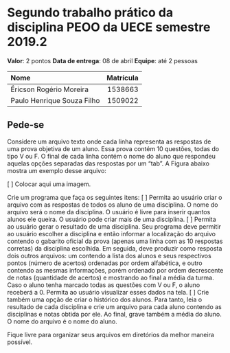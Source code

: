 # Segundo trabalho prático da disciplina PEOO da UECE semestre 2019.2

__Valor__: 2 pontos
__Data de entrega__: 08 de abril
__Equipe__: até 2 pessoas

Nome                                        | Matrícula
:-------------------------------------------|-------------:
Éricson Rogério Moreira                     |1538663
Paulo Henrique Souza Filho                  |1509022 

## Pede-se

Considere um arquivo texto onde cada linha representa as respostas de uma prova objetiva de um aluno. Essa prova contém 10 questões, todas do tipo V ou F. O final de cada linha contém o nome do aluno que respondeu aquelas opções separadas das respostas por um “tab”. A Figura abaixo mostra um exemplo desse arquivo:

[ ] Colocar aqui uma imagem.

Crie um programa que faça os seguintes itens:
[ ] Permita ao usuário criar o arquivo com as respostas de todos os aluno de uma disciplina. O nome do arquivo será o nome da disciplina. O usuário é livre para inserir quantos alunos ele queira. O usuário pode criar mais de uma disciplina. [ ] Permita ao usuário gerar o resultado de uma disciplina. Seu programa deve permitir ao usuário escolher a disciplina e então informar a localização do arquivo contendo o gabarito oficial da prova (apenas uma linha com as 10 respostas corretas) da disciplina escolhida. Em seguida, deve produzir como resposta dois outros arquivos: um contendo a lista dos alunos e seus respectivos pontos (número de acertos) ordenadas por ordem alfabética, e outro contendo as mesmas informações, porém ordenado por ordem decrescente de notas (quantidade de acertos) e mostrando ao final a média da turma. Caso o aluno tenha marcado todas as questões com V ou F, o aluno receberá a 0. Permita ao usuário visualizar esses dados na tela. 
[ ] Crie também uma opção de criar o histórico dos alunos. Para tanto, leia o resultado de cada disciplina e crie um arquivo para cada aluno contendo as disciplinas e notas obtida por ele. Ao final, grave também a média do aluno. O nome do arquivo é o nome do aluno.

Fique livre para organizar seus arquivos em diretórios da melhor maneira possível.
